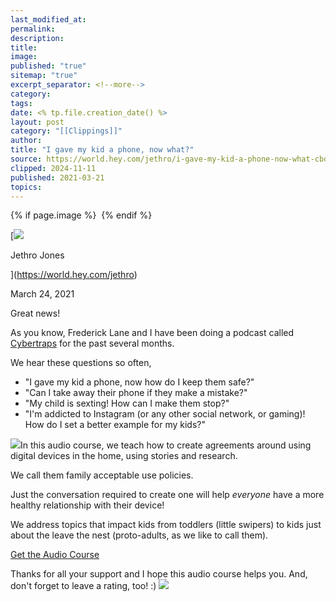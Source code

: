 ```yaml
---
last_modified_at: 
permalink: 
description: 
title: 
image: 
published: "true"
sitemap: "true"
excerpt_separator: <!--more-->
category: 
tags: 
date: <% tp.file.creation_date() %>
layout: post
category: "[[Clippings]]"
author: 
title: "I gave my kid a phone, now what?"
source: https://world.hey.com/jethro/i-gave-my-kid-a-phone-now-what-cbdbb22a
clipped: 2024-11-11
published: 2021-03-21
topics: 
---
```



{% if page.image %} <img src="{{ page.image }}" alt=""> {% endif %}

[![](https://world.hey.com/jethro/avatar-40bd048fb7cc6850d42ef0957b5f0c498bfea84d)

Jethro Jones

](https://world.hey.com/jethro)

March 24, 2021

Great news! 

As you know, Frederick Lane and I have been doing a podcast called [Cybertraps](https://podcasts.apple.com/us/podcast/the-cybertraps-podcast/id1545800898) for the past several months. 

We hear these questions so often, 

-   "I gave my kid a phone, now how do I keep them safe?"
-   "Can I take away their phone if they make a mistake?"
-   "My child is sexting! How can I make them stop?"
-   "I'm addicted to Instagram (or any other social network, or gaming)! How do I set a better example for my kids?" 

![](https://gopher.hey.com/s9Rcb1ON0kUoP-huMC7zcurIriuE3E8r3V4oVJipKNS8=/https://embed.filekitcdn.com/e/6QZNdQXDn4UDF1So1QiNs1/sQd2zN7zWpjmr49yhC8Q6J/email)In this audio course, we teach how to create agreements around using digital devices in the home, using stories and research.

We call them family acceptable use policies.

Just the conversation required to create one will help *everyone* have a more healthy relationship with their device!

We address topics that impact kids from toddlers (little swipers) to kids just about the leave the nest (proto-adults, as we like to call them).

[Get the Audio Course](https://gum.co/rckaudio)

Thanks for all your support and I hope this audio course helps you. And, don't forget to leave a rating, too! :) ​![](https://gopher.hey.com/s0qQcSFW2s7L7vDsXNxJvuNMcNdQ7y-A0f-KgF5xjgnM=/https://embed.filekitcdn.com/e/6QZNdQXDn4UDF1So1QiNs1/5XyfqmmctARCSGHhUYew8N/email)